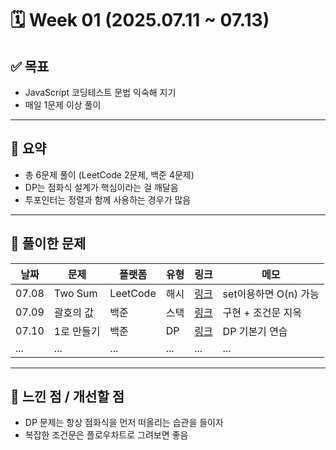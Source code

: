 # 🗓️ Week 01 (2025.07.11 ~ 07.13)

## ✅ 목표

- JavaScript 코딩테스트 문법 익숙해 지기
- 매일 1문제 이상 풀이

---

## 📌 요약

- 총 6문제 풀이 (LeetCode 2문제, 백준 4문제)
- DP는 점화식 설계가 핵심이라는 걸 깨달음
- 투포인터는 정렬과 함께 사용하는 경우가 많음

---

## 🧩 풀이한 문제

| 날짜  | 문제       | 플랫폼   | 유형 | 링크                                          | 메모                  |
| ----- | ---------- | -------- | ---- | --------------------------------------------- | --------------------- |
| 07.08 | Two Sum    | LeetCode | 해시 | [링크](https://leetcode.com/problems/two-sum) | set이용하면 O(n) 가능 |
| 07.09 | 괄호의 값  | 백준     | 스택 | [링크](https://www.acmicpc.net/problem/2504)  | 구현 + 조건문 지옥    |
| 07.10 | 1로 만들기 | 백준     | DP   | [링크](https://www.acmicpc.net/problem/1463)  | DP 기본기 연습        |
| ...   | ...        | ...      | ...  | ...                                           | ...                   |

---

## 🤔 느낀 점 / 개선할 점

- DP 문제는 항상 점화식을 먼저 떠올리는 습관을 들이자
- 복잡한 조건문은 플로우차트로 그려보면 좋음
